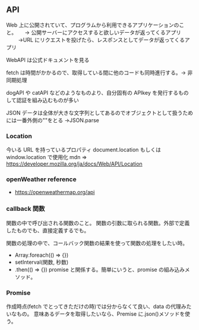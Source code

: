 ## API

Web 上に公開されていて、プログラムから利用できるアプリケーションのこと。
　 → 公開サーバーにアクセスすると欲しいデータが返ってくるアプリ
　　 →URL にリクエストを投げたら、レスポンスとしてデータが返ってくるアプリ

WebAPI は公式ドキュメントを見る

fetch は時間がかかるので、取得している間に他のコードも同時進行する。→ 非同期処理

dogAPI や catAPI などのようなものより、自分固有の APIkey を発行するものして認証を組み込むものが多い

JSON データは全体が大きな文字列としてあるのでオブジェクトとして扱うためには一番外側の""をとる →JSON.parse

### Location

今いる URL を持っているプロパティ
document.location もしくは window.location で使用化
mdn => https://developer.mozilla.org/ja/docs/Web/API/Location

### openWeather reference

- https://openweathermap.org/api

### callback 関数

関数の中で呼び出される関数のこと。
関数の引数に取られる関数。外部で定義したものでも、直接定義するでも。

関数の処理の中で、コールバック関数の結果を使って関数の処理をしたい時。

- Array.foreach(() => {})
- setInterval(関数, 秒数)
- .then(() => {}) promise と関係する。簡単にいうと、promise の組み込みメソッド。

### Promise

作成時点(fetch でとってきただけの時)では分からなくて良い、data の代理みたいなもの。
意味あるデータを取得したいなら、Premise に.json()メソッドを使う。
